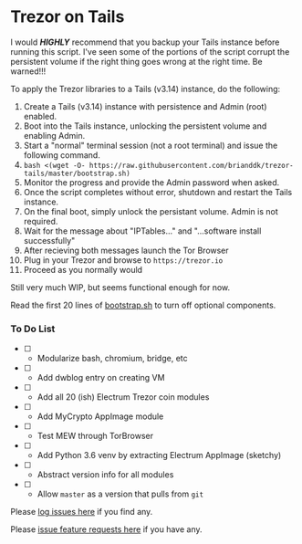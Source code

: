 # Trezor on Tails

I would ***HIGHLY*** recommend that you backup your Tails instance before running this script.  I've seen some of the portions of the script corrupt the persistent volume if the right thing goes wrong at the right time.  Be warned!!!

To apply the Trezor libraries to a Tails (v3.14) instance, do the following:

1. Create a Tails (v3.14) instance with persistence and Admin (root) enabled.
2. Boot into the Tails instance, unlocking the persistent volume and enabling Admin.
3. Start a "normal" terminal session (not a root terminal) and issue the following command.
4. `bash <(wget -O- https://raw.githubusercontent.com/brianddk/trezor-tails/master/bootstrap.sh)`
5. Monitor the progress and provide the Admin password when asked.
6. Once the script completes without error, shutdown and restart the Tails instance.
7. On the final boot, simply unlock the persistant volume.  Admin is not required.
8. Wait for the message about "IPTables..." and "...software install successfully"
9. After recieving both messages launch the Tor Browser
10. Plug in your Trezor and browse to `https://trezor.io`
11. Proceed as you normally would

Still very much WIP, but seems functional enough for now.

Read the first 20 lines of [bootstrap.sh](https://github.com/brianddk/trezor-tails/blob/master/bootstrap.sh) to turn off optional components.

### To Do List

- [ ] - Modularize bash, chromium, bridge, etc
- [ ] - Add dwblog entry on creating VM
- [ ] - Add all 20 (ish) Electrum Trezor coin modules
- [ ] - Add MyCrypto AppImage module
- [ ] - Test MEW through TorBrowser
- [ ] - Add Python 3.6 venv by extracting Electrum AppImage (sketchy)
- [ ] - Abstract version info for all modules
- [ ] - Allow `master` as a version that pulls from `git`

Please [log issues here](https://github.com/brianddk/trezor-tails/issues/new) if you find any.

Please [issue feature requests here](https://github.com/brianddk/trezor-tails/issues/new) if you have any.

